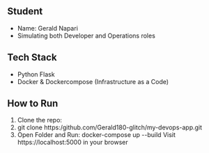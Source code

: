 ## Student
- Name: Gerald Napari
- Simulating both Developer and Operations roles

## Tech Stack
- Python Flask
- Docker & Dockercompose (Infrastructure as a Code)

## How to Run
1. Clone the repo:
2. git clone https:/github.com/Gerald180-glitch/my-devops-app.git
3. Open Folder and Run:
   docker-compose up --build
   Visit https://localhost:5000 in your browser

